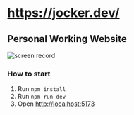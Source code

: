 # https://jocker.dev/

## Personal Working Website

![screen record](https://jocker.dev/preview-recording.gif "screen recordinf")

### How to start

1. Run `npm install`
2. Run `npm run dev`
3. Open [http://localhost:5173](http://localhost:5173)
